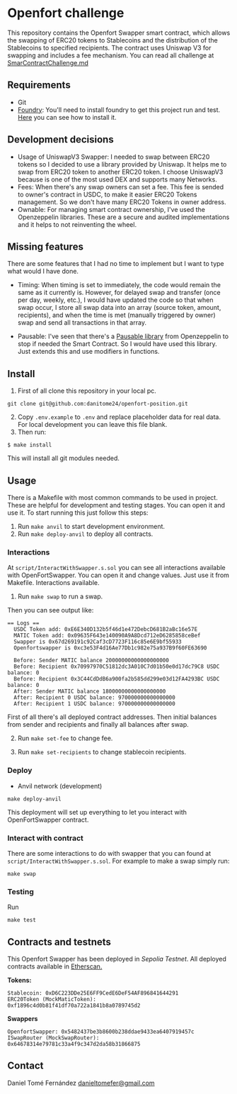# Openfort challenge

This repository contains the Openfort Swapper smart contract, which allows the swapping of ERC20 tokens to Stablecoins and the distribution of the Stablecoins to specified recipients. The contract uses Uniswap V3 for swapping and includes a fee mechanism. You can read all challenge at [SmarContractChallenge.md](./SmartContractChallenge.md)

## Requirements
* Git
* [Foundry](https://getfoundry.sh/): You'll need to install foundry to get this project run and test. [Here](https://book.getfoundry.sh/getting-started/installation) you can see how to install it.

## Development decisions

* Usage of UniswapV3 Swapper: I needed to swap between ERC20 tokens so I decided to use a library provided by Uniswap. It helps me to swap from ERC20 token to another ERC20 token. I choose UniswapV3 because is one of the most used DEX and supports many Networks.
* Fees: When there's any swap owners can set a fee. This fee is sended to owner's contract in USDC, to make it easier ERC20 Tokens management. So we don't have many ERC20 Tokens in owner address.
* Ownable: For managing smart contract ownership, I've used the Openzeppelin libraries. These are a secure and audited implementations and it helps to not reinventing the wheel.

## Missing features
There are some features that I had no time to implement but I want to type what would I have done.

* Timing: When timing is set to immediately, the code would remain the same as it currently is. However, for delayed swap and transfer (once per day, weekly, etc.), I would have updated the code so that when swap occur, I store all swap data into an array (source token, amount, recipients), and when the time is met (manually triggered by owner) swap and send all transactions in that array.

* Pausable: I've seen that there's a [Pausable library](https://docs.openzeppelin.com/contracts/5.x/api/utils#Pausable) from Openzeppelin to stop if needed the Smart Contract. So I would have used this library. Just extends this and use modifiers in functions.

## Install

1. First of all clone this repository in your local pc.
```
git clone git@github.com:danitome24/openfort-position.git
```
2. Copy `.env.example` to `.env` and replace placeholder data for real data. For local development you can leave this file blank.
3. Then run:
```
$ make install
```

This will install all git modules needed.

## Usage

There is a Makefile with most common commands to be used in project. These are helpful for development and testing stages. You can open it and use it. To start running this just follow this steps:

1. Run `make anvil` to start development environment.
2. Run `make deploy-anvil` to deploy all contracts.

### Interactions

At `script/InteractWithSwapper.s.sol` you can see all interactions available with OpenFortSwapper. You can open it and change values. Just use it from Makefile. Interactions available.

1. Run `make swap` to run a swap.

Then you can see output like:

```
== Logs ==
  USDC Token add: 0xE6E340D132b5f46d1e472DebcD681B2aBc16e57E
  MATIC Token add: 0x09635F643e140090A9A8Dcd712eD6285858ceBef
  Swapper is 0x67d269191c92Caf3cD7723F116c85e6E9bf55933
  Openfortswapper is 0xc3e53F4d16Ae77Db1c982e75a937B9f60FE63690

  Before: Sender MATIC balance 20000000000000000000
  Before: Recipient 0x70997970C51812dc3A010C7d01b50e0d17dc79C8 USDC balance: 0
  Before: Recipient 0x3C44CdDdB6a900fa2b585dd299e03d12FA4293BC USDC balance: 0
  After: Sender MATIC balance 18000000000000000000
  After: Recipient 0 USDC balance: 970000000000000000
  After: Recipient 1 USDC balance: 970000000000000000
```

First of all there's all deployed contract addresses. Then initial balances from sender and recipients and finally all balances after swap.

2. Run `make set-fee` to change fee.

3. Run `make set-recipients` to change stablecoin recipients.

### Deploy

* Anvil network (development)
```
make deploy-anvil
```

This deployment will set up everything to let you interact with OpenFortSwapper contract.

### Interact with contract

There are some interactions to do with swapper that you can found at `script/InteractWithSwapper.s.sol`. For example to make a swap simply run:

```
make swap
```

### Testing

Run
 
```
make test
```

## Contracts and testnets

This Openfort Swapper has been deployed in *Sepolia Testnet*. All deployed contracts available in [Etherscan.](https://sepolia.etherscan.io/)

**Tokens:**
```
Stablecoin: 0xD6C223DDe25E6FF9CedE6DeF54AF896841644291
ERC20Token (MockMaticToken): 0xf1896c4d0b81f41df70a722a1841b8a0789745d2
```

**Swappers**

```
OpenfortSwapper: 0x5482437be3b8600b238ddae9433ea6407919457c
ISwapRouter (MockSwapRouter): 0x64678314e79781c33a4f9c347d2da58b31866875
```


## Contact

Daniel Tomé Fernández <danieltomefer@gmail.com>